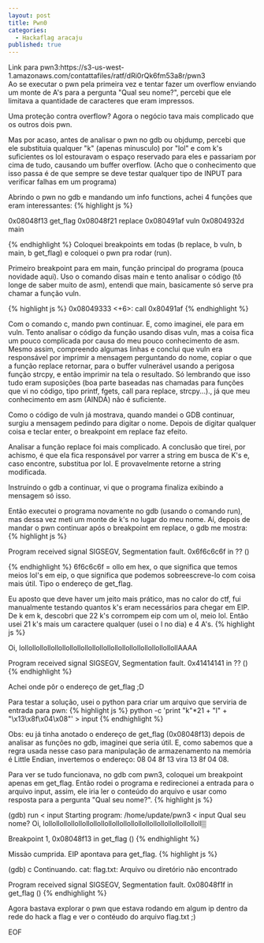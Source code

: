 ```yaml
---
layout: post
title: Pwn0
categories:
  - Hackaflag aracaju
published: true
---
```

<div class="message">Link para pwn3:https://s3-us-west-1.amazonaws.com/contattafiles/ratf/dRi0rQk6fm53a8r/pwn3</div>
Ao se executar o pwn pela primeira vez e tentar fazer um overflow enviando um monte de A's para a pergunta "Qual seu nome?", percebi que ele limitava a quantidade de caracteres que eram impressos.

Uma proteção contra overflow? Agora o negócio tava mais complicado que os outros dois pwn.

Mas por acaso, antes de analisar o pwn no gdb ou objdump, percebi que ele substituia qualquer "k" (apenas minusculo) por "lol" e com k's suficientes os lol estouravam o espaço reservado para eles e passariam por cima de tudo, causando um buffer overflow. (Acho que o conhecimento que isso passa é de que sempre se deve testar qualquer tipo de INPUT para verificar falhas em um programa)

Abrindo o pwn no gdb e mandando um info functions, achei 4 funções 
que eram interessantes:
{% highlight js %}

0x08048f13  get_flag
0x08048f21  replace
0x080491af  vuln
0x0804932d  main

{% endhighlight %}
Coloquei breakpoints em todas (b replace, b vuln, b main, b get_flag) e coloquei o pwn pra rodar (run).

Primeiro breakpoint para em main, função principal do programa (pouca novidade aqui). Uso o comando disas main e tento analisar o código (tô longe de saber muito de asm), entendi que main, basicamente só serve pra chamar a função vuln.

{% highlight js %}
   0x08049333 <+6>:     call   0x80491af <vuln>
{% endhighlight %}

Com o comando c, mando pwn continuar. E, como imaginei, ele para em vuln. Tento analisar o código da função usando disas vuln, mas a coisa fica um pouco complicada por causa do meu pouco conhecimento de asm. 
Mesmo assim, compreendo algumas linhas e conclui que vuln era responsável por imprimir a mensagem perguntando do nome, copiar o que a função replace retornar, para o buffer vulnerável usando a perigosa função strcpy, e então imprimir na tela o resultado.
Só lembrando que isso tudo eram suposições (boa parte baseadas nas chamadas para funções que vi no código, tipo printf, fgets, call para replace, strcpy...)., já que meu conhecimento em asm (AINDA) não é suficiente.

Como o código de vuln já mostrava, quando mandei o GDB continuar, surgiu a mensagem pedindo para digitar o nome. Depois de digitar qualquer coisa e teclar enter, o breakpoint em replace faz efeito.

Analisar a função replace foi mais complicado. A conclusão que tirei, por achismo, é que ela fica responsável por varrer a string em busca de K's e, caso encontre, substitua por lol. E provavelmente retorne a string modificada.

Instruindo o gdb a continuar, vi que o programa finaliza exibindo a mensagem só isso.

Então executei o programa novamente no gdb (usando o comando run), mas dessa vez meti um monte de k's no lugar do meu nome. Aí, depois de mandar o pwn continuar após o breakpoint em replace, o gdb me mostra:
{% highlight js %}

Program received signal SIGSEGV, Segmentation fault.
0x6f6c6c6f  in ?? ()

{% endhighlight %}
6f6c6c6f = ollo em hex, o que significa que temos meios lol's em eip, o que significa que podemos sobreescreve-lo com coisa mais útil. Tipo o endereço de get_flag.

Eu aposto que deve haver um jeito mais prático, mas no calor do ctf, fui manualmente testando quantos k's eram necessários para chegar em EIP. De k em k, descobri que 22 k's corrompem eip com um ol, meio lol. Então usei 21 k's mais um caractere qualquer (usei o l no dia) e 4 A's.
{% highlight js %}

Oi, lollollollollollollollollollollollollollollollollollollollollollAAAA


Program received signal SIGSEGV, Segmentation fault.
0x41414141 in ?? ()
{% endhighlight %}

Achei onde pôr o endereço de get_flag ;D

Para testar a solução, usei o python para criar um arquivo que serviria de entrada para pwn: 
{% highlight js %}
python -c 'print "k"*21 + "l" + "\x13\x8f\x04\x08"' > input
{% endhighlight %}

Obs: eu já tinha anotado o endereço de get_flag (0x08048f13) depois de analisar as funções no gdb, imaginei que seria útil. E, como sabemos que a regra usada nesse caso para manipulação de armazenamento na memória é Little Endian, invertemos o endereço: 08 04 8f 13 vira 13 8f 04 08.

Para ver se tudo funcionava, no gdb com pwn3, coloquei um breakpoint apenas em get_flag. Então rodei o programa e redirecionei a entrada para o arquivo input, assim, ele iria ler o conteúdo do arquivo e usar como resposta para a pergunta "Qual seu nome?".
{% highlight js %}

(gdb) run < input
Starting program: /home/update/pwn3 < input
Qual seu nome? Oi, lollollollollollollollollollollollollollollollollollollollolloll▒


Breakpoint 1, 0x08048f13 in get_flag ()
{% endhighlight %}

Missão cumprida. EIP apontava para get_flag.
{% highlight js %}

(gdb) c
Continuando.
cat: flag.txt: Arquivo ou diretório não encontrado

Program received signal SIGSEGV, Segmentation fault.
0x08048f1f in get_flag ()
{% endhighlight %}

Agora bastava explorar o pwn que estava rodando em algum ip dentro da rede do hack a flag e ver o contéudo do arquivo flag.txt ;)

EOF